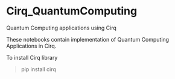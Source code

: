 # Cirq_QuantumComputing
Quantum Computing applications using Cirq

These notebooks contain implementation of Quantum Computing Applications in Cirq.

To install Cirq library
> pip install cirq
